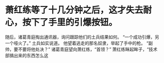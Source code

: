 # 萧红练等了十几分钟之后，这才失去耐心，按下了手里的引爆按钮。
随后，诸葛青庭掏出通讯器，询问跟踪他们的土兵结果如何。
“一个成功引爆，另一个哑火了。”
土兵如实说道。
他望着逃走的那名奴隶，举起了手中的枪。
“副帅，要不要将他处决？”
诸葛青庭望向萧红练，“首领？”
萧红练眯起眸子，“技术部搞出来的东西怎么这

